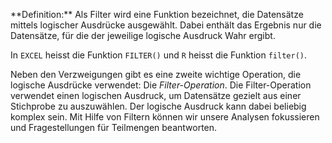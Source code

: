 <p class="alert alert-primary" markdown="1">
**Definition:** Als Filter wird eine Funktion bezeichnet, die Datensätze mittels logischer Ausdrücke ausgewählt. Dabei enthält das Ergebnis nur die Datensätze, für die der jeweilige logische Ausdruck Wahr ergibt. 
</p>

In `EXCEL` heisst die Funktion `FILTER()`  und `R` heisst die Funktion `filter()`.

Neben den Verzweigungen gibt es eine zweite wichtige Operation, die logische Ausdrücke verwendet: Die *Filter-Operation*. Die Filter-Operation verwendet einen logischen Ausdruck, um Datensätze gezielt aus einer Stichprobe zu auszuwählen. Der logische Ausdruck kann dabei beliebig komplex sein. Mit Hilfe von Filtern können wir unsere Analysen fokussieren und Fragestellungen für Teilmengen beantworten.


